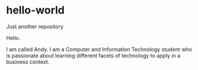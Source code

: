 # hello-world
Just another repository

Hello.

I am called Andy. I am a Computer and Information Technology student who is passionate about learning different facets of technology to
apply in a business context. 
